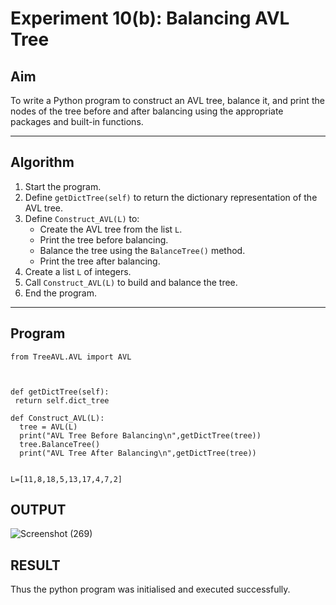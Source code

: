 
# Experiment 10(b): Balancing AVL Tree

## Aim
To write a Python program to construct an AVL tree, balance it, and print the nodes of the tree before and after balancing using the appropriate packages and built-in functions.

---

## Algorithm

1. Start the program.
2. Define `getDictTree(self)` to return the dictionary representation of the AVL tree.
3. Define `Construct_AVL(L)` to:
   - Create the AVL tree from the list `L`.
   - Print the tree before balancing.
   - Balance the tree using the `BalanceTree()` method.
   - Print the tree after balancing.
4. Create a list `L` of integers.
5. Call `Construct_AVL(L)` to build and balance the tree.
6. End the program.

---

## Program

```
from TreeAVL.AVL import AVL



def getDictTree(self):
 return self.dict_tree

def Construct_AVL(L):
  tree = AVL(L)
  print("AVL Tree Before Balancing\n",getDictTree(tree))
  tree.BalanceTree()
  print("AVL Tree After Balancing\n",getDictTree(tree))


L=[11,8,18,5,13,17,4,7,2]
```
## OUTPUT
![Screenshot (269)](https://github.com/user-attachments/assets/e5c2cffc-b6fc-4978-9f99-bf03a7f8de87)

## RESULT
Thus the python program was initialised and executed successfully.
